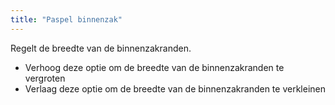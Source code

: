 ```yaml
---
title: "Paspel binnenzak"
---
```


Regelt de breedte van de binnenzakranden.

- Verhoog deze optie om de breedte van de binnenzakranden te vergroten
- Verlaag deze optie om de breedte van de binnenzakranden te verkleinen




